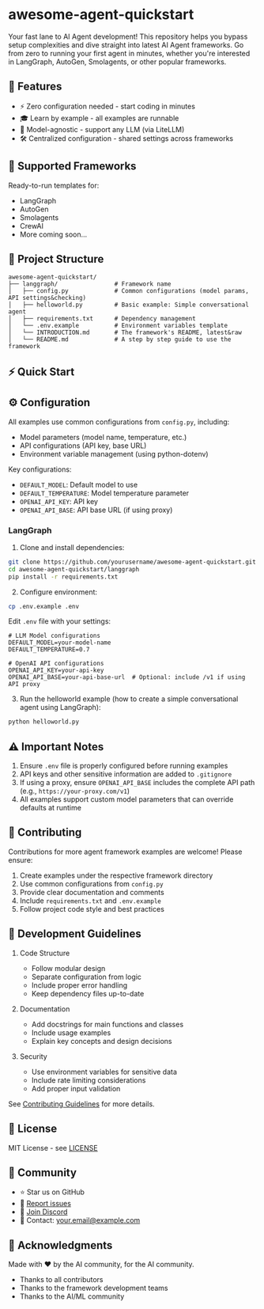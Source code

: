 # awesome-agent-quickstart
Your fast lane to AI Agent development! This repository helps you bypass setup complexities and dive straight into latest AI Agent frameworks. Go from zero to running your first agent in minutes, whether you're interested in LangGraph, AutoGen, Smolagents, or other popular frameworks.

## 🎯 Features

- ⚡ Zero configuration needed - start coding in minutes
- 🎓 Learn by example - all examples are runnable
- 🔄 Model-agnostic - support any LLM (via LiteLLM)
- 🛠️ Centralized configuration - shared settings across frameworks

## 🚀 Supported Frameworks

Ready-to-run templates for:

- LangGraph
- AutoGen
- Smolagents
- CrewAI
- More coming soon...

## 📁 Project Structure

```
awesome-agent-quickstart/
├── langgraph/                # Framework name
│   ├── config.py             # Common configurations (model params, API settings&checking)
│   ├── helloworld.py         # Basic example: Simple conversational agent
│   ├── requirements.txt      # Dependency management
│   └── .env.example          # Environment variables template
│   └── INTRODUCTION.md       # The framework's README, latest&raw
│   └── README.md             # A step by step guide to use the framework
```

## ⚡ Quick Start

## ⚙️ Configuration

All examples use common configurations from `config.py`, including:
- Model parameters (model name, temperature, etc.)
- API configurations (API key, base URL)
- Environment variable management (using python-dotenv)

Key configurations:
- `DEFAULT_MODEL`: Default model to use
- `DEFAULT_TEMPERATURE`: Model temperature parameter
- `OPENAI_API_KEY`: API key
- `OPENAI_API_BASE`: API base URL (if using proxy)


### LangGraph

1. Clone and install dependencies:
```bash
git clone https://github.com/yourusername/awesome-agent-quickstart.git
cd awesome-agent-quickstart/langgraph
pip install -r requirements.txt
```

2. Configure environment:
```bash
cp .env.example .env
```

Edit `.env` file with your settings:
```
# LLM Model configurations
DEFAULT_MODEL=your-model-name
DEFAULT_TEMPERATURE=0.7

# OpenAI API configurations
OPENAI_API_KEY=your-api-key
OPENAI_API_BASE=your-api-base-url  # Optional: include /v1 if using API proxy
```

3. Run the helloworld example (how to create a simple conversational agent using LangGraph):
```bash
python helloworld.py
```

## ⚠️ Important Notes

1. Ensure `.env` file is properly configured before running examples
2. API keys and other sensitive information are added to `.gitignore`
3. If using a proxy, ensure `OPENAI_API_BASE` includes the complete API path (e.g., `https://your-proxy.com/v1`)
4. All examples support custom model parameters that can override defaults at runtime


## 🤝 Contributing

Contributions for more agent framework examples are welcome! Please ensure:
1. Create examples under the respective framework directory
2. Use common configurations from `config.py`
3. Provide clear documentation and comments
4. Include `requirements.txt` and `.env.example`
5. Follow project code style and best practices

## 📝 Development Guidelines

1. Code Structure
   - Follow modular design
   - Separate configuration from logic
   - Include proper error handling
   - Keep dependency files up-to-date

2. Documentation
   - Add docstrings for main functions and classes
   - Include usage examples
   - Explain key concepts and design decisions

3. Security
   - Use environment variables for sensitive data
   - Include rate limiting considerations
   - Add proper input validation

See [Contributing Guidelines](CONTRIBUTING.md) for more details.

## 📃 License

MIT License - see [LICENSE](LICENSE)

## 🌟 Community

- ⭐ Star us on GitHub
- 🐛 [Report issues](https://github.com/yourusername/awesome-agent-quickstart/issues)
- 💬 [Join Discord](https://discord.gg/yourdiscord)
- 📧 Contact: your.email@example.com

## 🙏 Acknowledgments

Made with ❤️ by the AI community, for the AI community.

- Thanks to all contributors
- Thanks to the framework development teams
- Thanks to the AI/ML community